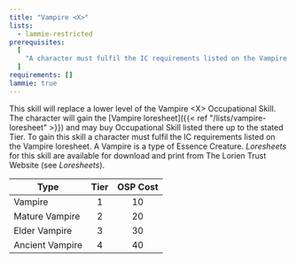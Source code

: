 ```yaml
---
title: "Vampire <X>"
lists:
  - lammie-restricted
prerequisites:
  [
    "A character must fulfil the IC requirements listed on the Vampire loresheet.",
  ]
requirements: []
lammie: true
---
```


This skill will replace a lower level of the Vampire \<X> Occupational Skill. The character will gain the [Vampire loresheet]({{< ref "/lists/vampire-loresheet" >}}) and may buy Occupational Skill listed there up to the stated Tier. To gain this skill a character must fulfil the IC requirements listed on the Vampire loresheet. A Vampire is a type of Essence Creature. _Loresheets_ for this skill are available for download and print from The Lorien Trust Website (see _Loresheets_).

| Type            | Tier | OSP Cost |
| --------------- | :--: | :------: |
| Vampire         |  1   |    10    |
| Mature Vampire  |  2   |    20    |
| Elder Vampire   |  3   |    30    |
| Ancient Vampire |  4   |    40    |
